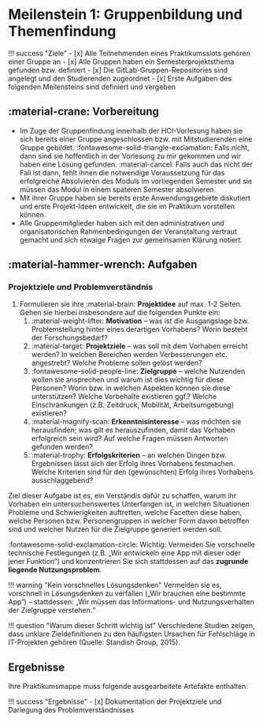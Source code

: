 # Meilenstein 1: Gruppenbildung und Themenfindung

!!! success "Ziele"
    - [x] Alle Teilnehmenden eines Praktikumsslots gehören einer Gruppe an
    - [x] Alle Gruppen haben ein Semesterprojektsthema gefunden bzw. definiert
    - [x] Die GitLab-Gruppen-Repositories sind angelegt und den Studierenden zugeordnet
    - [x] Erste Aufgaben des folgenden Meilensteins sind definiert und vergeben  


## :material-crane: Vorbereitung

- Im Zuge der Gruppenfindung innerhalb der HCI-Vorlesung haben sie sich bereits einer Gruppe angeschlossen bzw. mit Mitstudierenden eine Gruppe gebildet. :fontawesome-solid-triangle-exclamation: Falls nicht, dann sind sie hoffentlich in der Vorlesung zu mir gekommen und wir haben eine Lösung gefunden. :material-cancel: Falls auch das nicht der Fall ist dann, fehlt ihnen die notwendige Voraussetzung für das erfolgreiche Absolvieren des Moduls im vorliegenden Semester und sie müssen das Modul in einem späteren Semester absolvieren.
- Mit ihrer Gruppe haben sie bereits erste Anwendungsgebiete diskutiert und erste Projekt-Ideen entwickelt, die sie im Praktikum vorstellen können.
- Alle Gruppenmitglieder haben sich mit den administrativen und organisatorischen Rahmenbedingungen der Veranstaltung vertraut gemacht und sich etwaige Fragen zur gemeinsamen Klärung notiert.


## :material-hammer-wrench: Aufgaben


### Projektziele und Problemverständnis
1. Formulieren sie ihre :material-brain: **Projektidee** auf max. 1-2 Seiten. Gehen sie hierbei insbesondere auf die folgenden Punkte ein:
   1. :material-weight-lifter: **Motivation** – was ist die Ausgangslage bzw. Problemstellung hinter eines derartigen Vorhabens? Worin besteht der Forschungsbedarf?
   2. :material-target: **Projektziele** – was soll mit dem Vorhaben erreicht werden? In welchen Bereichen werden Verbesserungen etc. angestrebt? Welche Probleme sollen gelöst werden?
   3. :fontawesome-solid-people-line: **Zielgruppe** – welche Nutzenden wollen sie ansprechen und warum ist dies wichtig für diese Personen? Worin bzw. in welchen Aspekten können sie diese unterstützen? Welche Vorbehalte existieren ggf.? Welche Einschränkungen (z.B. Zeitdruck, Mobilität, Arbeitsumgebung) existieren?
   4. :material-magnify-scan: **Erkenntnisinteresse** – was möchten sie herausfinden; was gilt es herauszufinden, damit das Vorhaben erfolgreich sein wird? Auf welche Fragen müssen Antworten gefunden werden?
   5. :material-trophy: **Erfolgskriterien** – an welchen Dingen bzw. Ergebnissen lässt sich der Erfolg ihres Vorhabens festmachen. Welche Kriterien sind für den (gewünschten) Erfolg ihres Vorhabens ausschlaggebend? 
   <!-- 5. :fontawesome-solid-person-dots-from-line: **Methodik** – welche User-Research-Methoden setzen sie ein, um verwertbare Erkenntnisse zu generieren bzw. um die relevanten Aspekte zu identifizieren? Bitte begründen sie ihre Entscheidung. -->


<!--
- Definieren sie für sich ein Projekt-Thema / eine Projekt-Idee, die sie im Zuge des Semesterprojekts verfolgen und bearbeiten möchten.
-->
<!-- ### Projektziel festlegen und Rahmenbedingungen klären -->
<!-- ### Zielklärung und Problemverständnis

Formulieren Sie zu Beginn klar, **welches Problem** durch das Projekt gelöst werden soll. -->

Ziel dieser Aufgabe ist es, ein Verständis dafür zu schaffen, warum ihr Vorhaben ein untersuchenswertes Unterfangen ist, in welchen Situationen Probleme und Schwierigkeiten auftretten, welche Facetten diese haben, welche Personen bzw. Personengruppen in welcher Form davon betroffen sind und welcher Nutzen für die Zielgruppe generiert werden soll.

<!-- Beschreiben Sie, welchen **Nutzen** die geplante Lösung für die Zielgruppe haben soll und definieren sie **Erfolgskriterien**. -->

<!-- Halten Sie Ihre **Projektziele und Erfolgskriterien** schriftlich fest. -->

:fontawesome-solid-exclamation-circle: Wichtig: Vermeiden Sie vorschnelle technische Festlegungen (z.B. „Wir entwickeln eine App mit dieser oder jener Funktion“) und konzentrieren Sie sich stattdessen auf das **zugrunde liegende Nutzungsproblem**.  

<!-- Formulieren sie die o.g. Punkte auf 1 - 2 Seiten, d.h., beschreiben sie präzise, welches Problem / welche Probleme gelöst werden sollen und nicht nur, was bzw. welche App entwickelt werden soll.  -->

!!! warning "Kein vorschnelles Lösungsdenken"
    Vermeiden sie es, vorschnell in Lösungsdenken zu verfallen („Wir brauchen eine bestimmte App“) – stattdessen: „Wir müssen das Informations- und Nutzungsverhalten der Zielgruppe verstehen.“

!!! question "Warum dieser Schritt wichtig ist"
    Verschiedene Studien zeigen, dass unklare Zieldefinitionen zu den häufigsten Ursachen für Fehlschläge in IT-Projekten gehören (Quelle: Standish Group, 2015).

## Ergebnisse

Ihre Praktikumsmappe muss folgende ausgearbeitete Artefakte enthalten: 

!!! success "Ergebnisse"
    - [x] Dokumentation der Projektziele und Darlegung des Problemverständnisses


<!--
Ziel: Verständnis schaffen, warum das System entwickelt wird und welche Probleme gelöst werden sollen.

Aktivitäten:
- Stakeholder-Analyse (wer ist beteiligt, wer betroffen?)
- Identifikation technischer, organisatorischer und rechtlicher Randbedingungen
-->

<!--
Betrachten sie folgende Aspekte
- Problem
- betroffene
- Nutzungskontexte 
- Erkenntnisinteresse
- 
-->

<!--
### Erkenntnissinteresse definieren

Legen sie ausgehend von vorheriger Aufgabe dar, 
-->

<!--
### Nutzungskontextanalyse

Analysieren sie, in welchem **Umfeld** (physisch, sozial, organisatorisch, technisch) die zu entwickelnde App zukünftig eingesetzt werden soll.

Wichtige Fragen hierbei:

- Wer nutzt die App?
- Welche Aufgaben sollen unterstützt werden?
- Welche Einschränkungen (z.B. Zeitdruck, Mobilität, Arbeitsumgebung) bestehen?

!!! info 
    Kontextanalysen gelten laut ISO 9241-210 als Ausgangspunkt jedes nutzendenzentrierten Prozesses.  

    _Quelle: ISO 9241-210 (2019). "Ergonomics of Human–System Interaction – Human-centred Design for Interactive Systems"._
-->

<!--
### Nutzende und Nutzungskontexte verstehen

Ziel: Erfassen, wer die Nutzer:innen sind, was sie tun, wo und wie sie mit dem System interagieren.

Methoden:

User Research (Interviews, Beobachtungen, Kontextanalysen, Tagebuchstudien)

Erstellung von Personas und User Journey Maps

Kontextanalysen gemäß ISO 9241-210 (Aufgaben, Umgebung, Hilfsmittel, soziale & physische Faktoren)

Empirische Evidenz: Frühzeitiges Verständnis der Nutzenden reduziert spätere Fehlerkosten (Mao et al., 2005).
-->



<!-- ### 1. Zielklärung und Problemverständnis
- Formulieren Sie zu Beginn klar, **welches Problem** durch das Projekt gelöst werden soll.  
- Beschreiben Sie, **welchen Nutzen** die geplante Lösung für die Zielgruppe haben soll. 
- Vermeiden Sie vorschnelle technische Festlegungen (z.B. „Wir entwickeln eine App mit dieser oder jener Funktion“) und konzentrieren Sie sich stattdessen auf das **zugrunde liegende Nutzungsproblem**.   -->
<!--
- Halten Sie Ihre **Projektziele und Erfolgskriterien** schriftlich fest (z. B. in einem kurzen Projektexposé).  
-->
<!-- 
### 2. Stakeholder- und Nutzendenanalyse
- Identifizieren Sie alle **Stakeholder** des Projekts: Auftraggeber:innen, Nutzergruppen, Entwicklungsteam, Organisationen usw.  
- Unterscheiden Sie klar zwischen **Stakeholdern** (Interessenvertreter:innen) und **Nutzenden** (Personen, die mit dem System interagieren).  
- Dokumentieren Sie für jede identifizierte Gruppe ihre **Rollen, Bedürfnisse und Erwartungen**.   -->
<!--
- Erstellen Sie eine **Stakeholder-Map** oder ein **Akteursdiagramm**, um Zusammenhänge zu visualisieren. 
-->


<!-- ### 2. Nutzungskontext verstehen
- Recherchieren und beschreiben Sie, **in welchem Kontext** die zu entwickelnde App zukünftig eingesetzt werden soll (z.B. Arbeitsplatz, Mobil, Freizeit, Lernumgebung).  
- Beobachten oder befragen Sie ggf. potenzielle Nutzer:innen, um Aufgaben, Abläufe und Probleme zu verstehen.  
- Halten Sie fest:
    - Wer die Nutzer:innen sind  
    - Welche Aufgaben sie durchführen  
    - Welche Rahmenbedingungen bestehen (technisch, sozial, räumlich, emotional, etc.)   -->
<!--
- Entwickeln Sie anschließend **Nutzungsszenarien oder User Journeys**, um typische Abläufe zu visualisieren.  
-->

<!--
### Als Nachbereitung

TODOs
- Ergänzen: 1-2 Seiten Projektbeschreibung mit Erkenntnissinteresse

-->

<!-- 
Stimmen sie sich innerhalb des Teams zu folgenden Punkten ab und notieren sie diese auf 1-2 Seiten in der Projektmappe -->